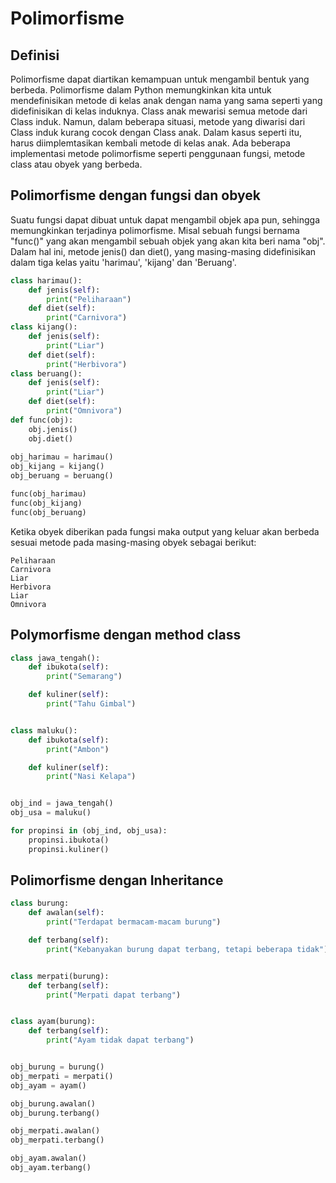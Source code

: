 # Polimorfisme

## Definisi
Polimorfisme dapat diartikan kemampuan untuk mengambil bentuk yang berbeda. 
Polimorfisme dalam Python memungkinkan kita untuk mendefinisikan metode di kelas anak dengan nama yang sama seperti yang didefinisikan di kelas induknya. 
Class anak mewarisi semua metode dari Class induk. Namun, dalam beberapa situasi, metode yang diwarisi dari Class induk kurang cocok dengan Class anak. 
Dalam kasus seperti itu, harus diimplemtasikan kembali metode di kelas anak. Ada beberapa implementasi metode polimorfisme seperti penggunaan fungsi, metode class atau obyek yang 
berbeda.

## Polimorfisme dengan fungsi dan obyek
Suatu fungsi dapat dibuat untuk dapat mengambil objek apa pun, sehingga memungkinkan terjadinya polimorfisme.
Misal sebuah fungsi bernama "func()" yang akan mengambil sebuah objek yang akan kita beri nama "obj". 
Dalam hal ini, metode jenis() dan diet(), yang masing-masing didefinisikan dalam tiga kelas yaitu 'harimau', 'kijang' dan 'Beruang'. 

```python
class harimau():
    def jenis(self):
        print("Peliharaan")
    def diet(self):
        print("Carnivora")
class kijang():
    def jenis(self):
        print("Liar")
    def diet(self):
        print("Herbivora")
class beruang():
    def jenis(self):
        print("Liar")
    def diet(self):
        print("Omnivora")
def func(obj):
    obj.jenis()
    obj.diet()
    
obj_harimau = harimau()
obj_kijang = kijang()
obj_beruang = beruang()

func(obj_harimau)
func(obj_kijang)
func(obj_beruang)
```
Ketika obyek diberikan pada fungsi maka output yang keluar akan berbeda sesuai metode pada masing-masing obyek sebagai berikut:
```
Peliharaan
Carnivora
Liar
Herbivora
Liar
Omnivora
```

## Polymorfisme dengan method class

```python
class jawa_tengah():
    def ibukota(self):
        print("Semarang")

    def kuliner(self):
        print("Tahu Gimbal")


class maluku():
    def ibukota(self):
        print("Ambon")

    def kuliner(self):
        print("Nasi Kelapa")


obj_ind = jawa_tengah()
obj_usa = maluku()

for propinsi in (obj_ind, obj_usa):
    propinsi.ibukota()
    propinsi.kuliner()
```

## Polimorfisme dengan Inheritance
```python
class burung:
    def awalan(self):
        print("Terdapat bermacam-macam burung")

    def terbang(self):
        print("Kebanyakan burung dapat terbang, tetapi beberapa tidak")


class merpati(burung):
    def terbang(self):
        print("Merpati dapat terbang")


class ayam(burung):
    def terbang(self):
        print("Ayam tidak dapat terbang")


obj_burung = burung()
obj_merpati = merpati()
obj_ayam = ayam()

obj_burung.awalan()
obj_burung.terbang()

obj_merpati.awalan()
obj_merpati.terbang()

obj_ayam.awalan()
obj_ayam.terbang()
```
